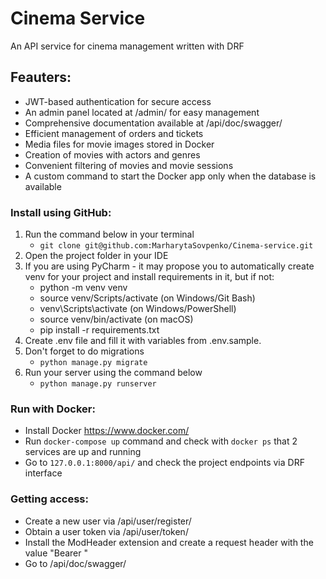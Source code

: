 # Cinema Service

An API service for cinema management written with DRF

## Feauters:

- JWT-based authentication for secure access
- An admin panel located at /admin/ for easy management
- Comprehensive documentation available at /api/doc/swagger/
- Efficient management of orders and tickets
- Media files for movie images stored in Docker
- Creation of movies with actors and genres
- Convenient filtering of movies and movie sessions
- A custom command to start the Docker app only when the database is available

### Install using GitHub:
1. Run the command below in your terminal
    - `git clone git@github.com:MarharytaSovpenko/Cinema-service.git`
2. Open the project folder in your IDE
3. If you are using PyCharm - it may propose you to automatically create venv for your project and install requirements
   in it, but if not:
    - python -m venv venv
    - source venv/Scripts/activate (on Windows/Git Bash)
    - venv\Scripts\activate (on Windows/PowerShell)
    - source venv/bin/activate (on macOS)
    - pip install -r requirements.txt
4. Create .env file and fill it with variables from .env.sample.
5. Don't forget to do migrations
    - `python manage.py migrate`
6. Run your server using the command below
    - `python manage.py runserver`


### Run with Docker:
- Install Docker https://www.docker.com/
- Run `docker-compose up` command and check with `docker ps` that 2 services are up and running
- Go to `127.0.0.1:8000/api/` and check the project endpoints via DRF interface


### Getting access:
- Create a new user via /api/user/register/
- Obtain a user token via /api/user/token/
- Install the ModHeader extension and create a request header with the value "Bearer <Your access token>"
- Go to /api/doc/swagger/